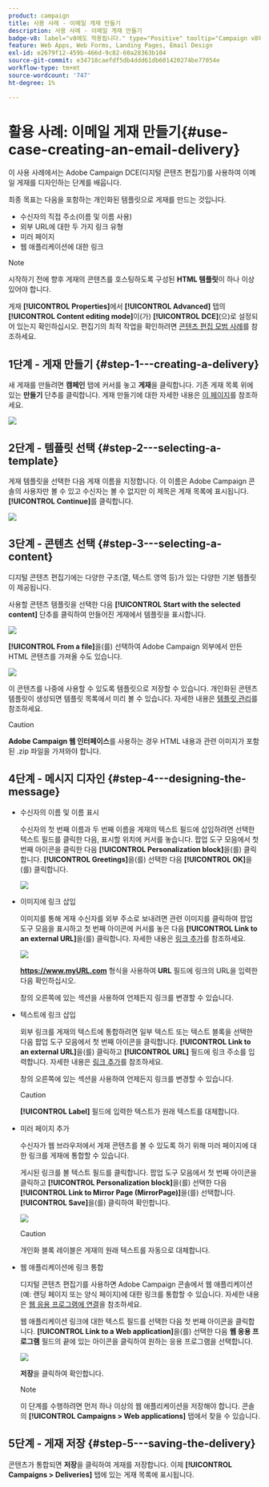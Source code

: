 ```yaml
---
product: campaign
title: 사용 사례 - 이메일 게재 만들기
description: 사용 사례 - 이메일 게재 만들기
badge-v8: label="v8에도 적용됩니다." type="Positive" tooltip="Campaign v8에도 적용됩니다."
feature: Web Apps, Web Forms, Landing Pages, Email Design
exl-id: e2679f12-459b-466d-9c82-60a28363b104
source-git-commit: e34718caefdf5db4ddd61db601420274be77054e
workflow-type: tm+mt
source-wordcount: '747'
ht-degree: 1%

---
```


# 활용 사례: 이메일 게재 만들기{#use-case-creating-an-email-delivery}



이 사용 사례에서는 Adobe Campaign DCE(디지털 콘텐츠 편집기)를 사용하여 이메일 게재를 디자인하는 단계를 배웁니다.

최종 목표는 다음을 포함하는 개인화된 템플릿으로 게재를 만드는 것입니다.

* 수신자의 직접 주소(이름 및 이름 사용)
* 외부 URL에 대한 두 가지 링크 유형
* 미러 페이지
* 웹 애플리케이션에 대한 링크

>[!NOTE]
>
>시작하기 전에 향후 게재의 콘텐츠를 호스팅하도록 구성된 **HTML 템플릿**&#x200B;이 하나 이상 있어야 합니다.
>
>게재 **[!UICONTROL Properties]**&#x200B;에서 **[!UICONTROL Advanced]** 탭의 **[!UICONTROL Content editing mode]**&#x200B;이(가) **[!UICONTROL DCE]**(으)로 설정되어 있는지 확인하십시오. 편집기의 최적 작업을 확인하려면 [콘텐츠 편집 모범 사례](content-editing-best-practices.md)를 참조하세요.

## 1단계 - 게재 만들기 {#step-1---creating-a-delivery}

새 게재를 만들려면 **캠페인** 탭에 커서를 놓고 **게재**&#x200B;을 클릭합니다. 기존 게재 목록 위에 있는 **만들기** 단추를 클릭합니다. 게재 만들기에 대한 자세한 내용은 [이 페이지](../../delivery/using/about-email-channel.md)를 참조하세요.

![](assets/delivery_step_1.png)

## 2단계 - 템플릿 선택 {#step-2---selecting-a-template}

게재 템플릿을 선택한 다음 게재 이름을 지정합니다. 이 이름은 Adobe Campaign 콘솔의 사용자만 볼 수 있고 수신자는 볼 수 없지만 이 제목은 게재 목록에 표시됩니다. **[!UICONTROL Continue]**&#x200B;를 클릭합니다.

![](assets/dce_delivery_model.png)

## 3단계 - 콘텐츠 선택 {#step-3---selecting-a-content}

디지털 콘텐츠 편집기에는 다양한 구조(열, 텍스트 영역 등)가 있는 다양한 기본 템플릿이 제공됩니다.

사용할 콘텐츠 템플릿을 선택한 다음 **[!UICONTROL Start with the selected content]** 단추를 클릭하여 만들어진 게재에서 템플릿을 표시합니다.

![](assets/dce_select_model.png)

**[!UICONTROL From a file]**&#x200B;을(를) 선택하여 Adobe Campaign 외부에서 만든 HTML 콘텐츠를 가져올 수도 있습니다.

![](assets/dce_select_from_file_template.png)

이 콘텐츠를 나중에 사용할 수 있도록 템플릿으로 저장할 수 있습니다. 개인화된 콘텐츠 템플릿이 생성되면 템플릿 목록에서 미리 볼 수 있습니다. 자세한 내용은 [템플릿 관리](template-management.md)를 참조하세요.

>[!CAUTION]
>
>**Adobe Campaign 웹 인터페이스**&#x200B;를 사용하는 경우 HTML 내용과 관련 이미지가 포함된 .zip 파일을 가져와야 합니다.

## 4단계 - 메시지 디자인 {#step-4---designing-the-message}

* 수신자의 이름 및 이름 표시

  수신자의 첫 번째 이름과 두 번째 이름을 게재의 텍스트 필드에 삽입하려면 선택한 텍스트 필드를 클릭한 다음, 표시할 위치에 커서를 놓습니다. 팝업 도구 모음에서 첫 번째 아이콘을 클릭한 다음 **[!UICONTROL Personalization block]**&#x200B;을(를) 클릭합니다. **[!UICONTROL Greetings]**&#x200B;을(를) 선택한 다음 **[!UICONTROL OK]**&#x200B;을(를) 클릭합니다.

  ![](assets/dce_personalizationblock_greetings.png)

* 이미지에 링크 삽입

  이미지를 통해 게재 수신자를 외부 주소로 보내려면 관련 이미지를 클릭하여 팝업 도구 모음을 표시하고 첫 번째 아이콘에 커서를 놓은 다음 **[!UICONTROL Link to an external URL]**&#x200B;을(를) 클릭합니다. 자세한 내용은 [링크 추가](editing-content.md#adding-a-link)를 참조하세요.

  ![](assets/dce_externalpage.png)

  **https://www.myURL.com** 형식을 사용하여 **URL** 필드에 링크의 URL을 입력한 다음 확인하십시오.

  창의 오른쪽에 있는 섹션을 사용하여 언제든지 링크를 변경할 수 있습니다.

* 텍스트에 링크 삽입

  외부 링크를 게재의 텍스트에 통합하려면 일부 텍스트 또는 텍스트 블록을 선택한 다음 팝업 도구 모음에서 첫 번째 아이콘을 클릭합니다. **[!UICONTROL Link to an external URL]**&#x200B;을(를) 클릭하고 **[!UICONTROL URL]** 필드에 링크 주소를 입력합니다. 자세한 내용은 [링크 추가](editing-content.md#adding-a-link)를 참조하세요.

  창의 오른쪽에 있는 섹션을 사용하여 언제든지 링크를 변경할 수 있습니다.

  >[!CAUTION]
  >
  >**[!UICONTROL Label]** 필드에 입력한 텍스트가 원래 텍스트를 대체합니다.

* 미러 페이지 추가

  수신자가 웹 브라우저에서 게재 콘텐츠를 볼 수 있도록 하기 위해 미러 페이지에 대한 링크를 게재에 통합할 수 있습니다.

  게시된 링크를 볼 텍스트 필드를 클릭합니다. 팝업 도구 모음에서 첫 번째 아이콘을 클릭하고 **[!UICONTROL Personalization block]**&#x200B;을(를) 선택한 다음 **[!UICONTROL Link to Mirror Page (MirrorPage)]**&#x200B;을(를) 선택합니다. **[!UICONTROL Save]**&#x200B;을(를) 클릭하여 확인합니다.

  ![](assets/dce_mirrorpage.png)

  >[!CAUTION]
  >
  >개인화 블록 레이블은 게재의 원래 텍스트를 자동으로 대체합니다.

* 웹 애플리케이션에 링크 통합

  디지털 콘텐츠 편집기를 사용하면 Adobe Campaign 콘솔에서 웹 애플리케이션(예: 랜딩 페이지 또는 양식 페이지)에 대한 링크를 통합할 수 있습니다. 자세한 내용은 [웹 응용 프로그램에 연결](editing-content.md#link-to-a-web-application)을 참조하세요.

  웹 애플리케이션 링크에 대한 텍스트 필드를 선택한 다음 첫 번째 아이콘을 클릭합니다. **[!UICONTROL Link to a Web application]**&#x200B;을(를) 선택한 다음 **웹 응용 프로그램** 필드의 끝에 있는 아이콘을 클릭하여 원하는 응용 프로그램을 선택합니다.

  ![](assets/dce_webapp.png)

  **저장**&#x200B;을 클릭하여 확인합니다.

  >[!NOTE]
  >
  >이 단계를 수행하려면 먼저 하나 이상의 웹 애플리케이션을 저장해야 합니다. 콘솔의 **[!UICONTROL Campaigns > Web applications]** 탭에서 찾을 수 있습니다.

## 5단계 - 게재 저장 {#step-5---saving-the-delivery}

콘텐츠가 통합되면 **저장**&#x200B;을 클릭하여 게재를 저장합니다. 이제 **[!UICONTROL Campaigns > Deliveries]** 탭에 있는 게재 목록에 표시됩니다.
